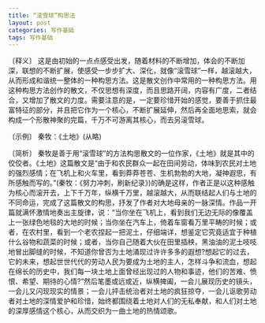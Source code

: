 ```yaml
---
title: “滚雪球”构思法
layout: post
categories: 写作基础
tags: 写作基础
---
```


〔释义〕 这是由初始的一点点感受出发，随着材料的不断增加，体会的不断加深，联想的不断扩展，使感受一步步扩大、深化，就像“滚雪球”一样，越滚越大，从而形成和谐统一整体的一种构思方法。这是散文创作中常用的一种构思方法。用这种构思方法创作的散文，不仅思想有深度，而且思路开阔，内容有广度，二者结合，又增加了散文的力度。需要注意的是，一定要珍惜开始的感觉，要善于抓住最富特征的部分，并且把它作为一个核心，不断扩展延伸，然后再全面地思索，就会构成一个形散神聚的完篇，千万不可游离其核心，而去另滚雪球。

〔示例〕 秦牧：《土地》(从略)

〔简析〕 秦牧是善于用“滚雪球”的方法构思散文的一位作家，《土地》就是其中的佼佼者。《土地》这篇散文是“由于和农民群众一起在田间劳动，体味到农民对土地的强烈感情；在飞机上和火车里，看到莽莽苍苍、生机勃勃的大地，凝神遐思，有所感触而写的。”(秦牧：《努力冲刺，刷新纪录》)的确是这样，作者正是以这种感触为核心而滚开去，上下千万年，纵横千万里，越滚越大，从而联结起人们与土地的不同命运，完成了这篇散文的构思，抒发了作者对大地母亲的一脉深情。作品一开篇就满怀激情地奏出主旋律，说：“当你坐在飞机上，看到我们无边无际的像覆盖上一张绿色地毯的大地的时候；当你坐在汽车上，倚着车窗看万里平畴的时候；或者，在农村里，看到一个老农捏起一把泥土，仔细端详，想鉴定它究竟适宜于种植什么谷物和蔬菜的时候；或者，当你自己随着大伙在田里插秧，黑油油的泥土吱吱地冒出脚缝的时候，不知道你曾否为土地涌现过许许多多的遐想?想起它的过去，它的未来，想起世世代代的劳动人民为要成为土地的主人，怎样斗争和流血，想起在绵长的历史中，我们每一块土地上面曾经出现过的人物和事迹，他们的苦难、愤恨、希望、期待的心情?”然后笔墨或远或近，纵横捭阖，一会儿展现历史的镜头，一会儿又闪现现实的情景；一会儿抨击统治者对土地的疯狂掠夺，一会儿讴歌劳动者对土地的深情爱护和珍惜，始终都围绕着土地对人们的无私奉献，和人们对土地的深厚感情这个核心，从而交织为一曲土地的热情颂歌。 